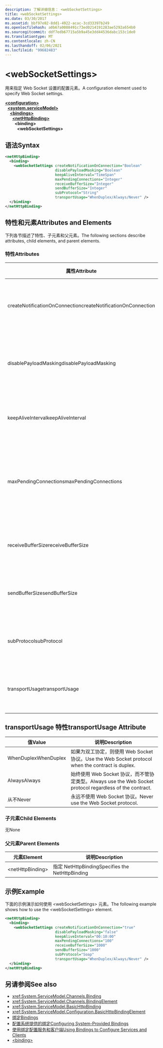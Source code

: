 ```yaml
---
description: 了解详细信息： <webSocketSettings>
title: <webSocketSettings>
ms.date: 03/30/2017
ms.assetid: bbf97e02-8dd1-4922-acac-3cd33397b249
ms.openlocfilehash: a0b67a0088491c73ed0214191283ae5292a654b0
ms.sourcegitcommit: ddf7edb67715a5b9a45e3dd44536dabc153c1de0
ms.translationtype: MT
ms.contentlocale: zh-CN
ms.lasthandoff: 02/06/2021
ms.locfileid: "99682483"
---
```

# \<webSocketSettings>

<span data-ttu-id="c66cb-102">用来指定 Web Socket 设置的配置元素。</span><span class="sxs-lookup"><span data-stu-id="c66cb-102">A configuration element used to specify Web Socket settings.</span></span>  
  
[**\<configuration>**](../configuration-element.md)\
&nbsp;&nbsp;[**\<system.serviceModel>**](system-servicemodel.md)\
&nbsp;&nbsp;&nbsp;&nbsp;[**\<bindings>**](bindings.md)\
&nbsp;&nbsp;&nbsp;&nbsp;&nbsp;&nbsp;[**\<netHttpBinding>**](nethttpbinding.md)\
&nbsp;&nbsp;&nbsp;&nbsp;&nbsp;&nbsp;&nbsp;&nbsp;**\<binding>**\
&nbsp;&nbsp;&nbsp;&nbsp;&nbsp;&nbsp;&nbsp;&nbsp;&nbsp;&nbsp;**\<webSocketSettings>**  
  
## <a name="syntax"></a><span data-ttu-id="c66cb-103">语法</span><span class="sxs-lookup"><span data-stu-id="c66cb-103">Syntax</span></span>  
  
```xml  
<netHttpBinding>
  <binding>
    <webSocketSettings createNotificationOnConnection="Boolean"
                       disablePayloadMasking="Boolean"
                       keepAliveInterval="TimeSpan"
                       maxPendingConnections="Integer"
                       receiveBufferSize="Integer"
                       sendBufferSize="Integer"
                       subProtocol="String"
                       transportUsage="WhenDuplex/Always/Never" />
  </binding>
</netHttpBinding>
```  
  
## <a name="attributes-and-elements"></a><span data-ttu-id="c66cb-104">特性和元素</span><span class="sxs-lookup"><span data-stu-id="c66cb-104">Attributes and Elements</span></span>  

 <span data-ttu-id="c66cb-105">下列各节描述了特性、子元素和父元素。</span><span class="sxs-lookup"><span data-stu-id="c66cb-105">The following sections describe attributes, child elements, and parent elements.</span></span>  
  
### <a name="attributes"></a><span data-ttu-id="c66cb-106">特性</span><span class="sxs-lookup"><span data-stu-id="c66cb-106">Attributes</span></span>  
  
|<span data-ttu-id="c66cb-107">属性</span><span class="sxs-lookup"><span data-stu-id="c66cb-107">Attribute</span></span>|<span data-ttu-id="c66cb-108">说明</span><span class="sxs-lookup"><span data-stu-id="c66cb-108">Description</span></span>|  
|---------------|-----------------|  
|<span data-ttu-id="c66cb-109">createNotificationOnConnection</span><span class="sxs-lookup"><span data-stu-id="c66cb-109">createNotificationOnConnection</span></span>|<span data-ttu-id="c66cb-110">指定是否在连接时发送通知。</span><span class="sxs-lookup"><span data-stu-id="c66cb-110">Specifies whether a notification is sent upon connection.</span></span>|  
|<span data-ttu-id="c66cb-111">disablePayloadMasking</span><span class="sxs-lookup"><span data-stu-id="c66cb-111">disablePayloadMasking</span></span>|<span data-ttu-id="c66cb-112">指定是否禁用 Web Socket 掩码。</span><span class="sxs-lookup"><span data-stu-id="c66cb-112">Specifies whether Web Socket masking is disabled.</span></span>|  
|<span data-ttu-id="c66cb-113">keepAliveInterval</span><span class="sxs-lookup"><span data-stu-id="c66cb-113">keepAliveInterval</span></span>|<span data-ttu-id="c66cb-114">指定保持活动状态的间隔。</span><span class="sxs-lookup"><span data-stu-id="c66cb-114">Specifies the keep alive interval.</span></span>|  
|<span data-ttu-id="c66cb-115">maxPendingConnections</span><span class="sxs-lookup"><span data-stu-id="c66cb-115">maxPendingConnections</span></span>|<span data-ttu-id="c66cb-116">指定服务上等待调度的最大连接数。</span><span class="sxs-lookup"><span data-stu-id="c66cb-116">Specifies the maximum number of connections awaiting dispatch on the service.</span></span>|  
|<span data-ttu-id="c66cb-117">receiveBufferSize</span><span class="sxs-lookup"><span data-stu-id="c66cb-117">receiveBufferSize</span></span>|<span data-ttu-id="c66cb-118">指定接收缓冲区的大小。</span><span class="sxs-lookup"><span data-stu-id="c66cb-118">Specifies the size of the receive buffer.</span></span>|  
|<span data-ttu-id="c66cb-119">sendBufferSize</span><span class="sxs-lookup"><span data-stu-id="c66cb-119">sendBufferSize</span></span>|<span data-ttu-id="c66cb-120">指定发送缓冲区的大小。</span><span class="sxs-lookup"><span data-stu-id="c66cb-120">Specifies the size of the send buffer.</span></span>|  
|<span data-ttu-id="c66cb-121">subProtocol</span><span class="sxs-lookup"><span data-stu-id="c66cb-121">subProtocol</span></span>|<span data-ttu-id="c66cb-122">指定 Web Socket 子协议。</span><span class="sxs-lookup"><span data-stu-id="c66cb-122">Specifies the Web Socket subprotocol.</span></span>|  
|<span data-ttu-id="c66cb-123">transportUsage</span><span class="sxs-lookup"><span data-stu-id="c66cb-123">transportUsage</span></span>|<span data-ttu-id="c66cb-124">指定何时使用 Web Socket。</span><span class="sxs-lookup"><span data-stu-id="c66cb-124">Specifies when to use Web Sockets.</span></span>|  
  
## <a name="transportusage-attribute"></a><span data-ttu-id="c66cb-125">transportUsage 特性</span><span class="sxs-lookup"><span data-stu-id="c66cb-125">transportUsage Attribute</span></span>  
  
|<span data-ttu-id="c66cb-126">值</span><span class="sxs-lookup"><span data-stu-id="c66cb-126">Value</span></span>|<span data-ttu-id="c66cb-127">说明</span><span class="sxs-lookup"><span data-stu-id="c66cb-127">Description</span></span>|  
|-----------|-----------------|  
|<span data-ttu-id="c66cb-128">WhenDuplex</span><span class="sxs-lookup"><span data-stu-id="c66cb-128">WhenDuplex</span></span>|<span data-ttu-id="c66cb-129">如果为双工协定，则使用 Web Socket 协议。</span><span class="sxs-lookup"><span data-stu-id="c66cb-129">Use the Web Socket protocol when the contract is duplex.</span></span>|  
|<span data-ttu-id="c66cb-130">Always</span><span class="sxs-lookup"><span data-stu-id="c66cb-130">Always</span></span>|<span data-ttu-id="c66cb-131">始终使用 Web Socket 协议，而不管协定类型。</span><span class="sxs-lookup"><span data-stu-id="c66cb-131">Always use the Web Socket protocol regardless of the contract.</span></span>|  
|<span data-ttu-id="c66cb-132">从不</span><span class="sxs-lookup"><span data-stu-id="c66cb-132">Never</span></span>|<span data-ttu-id="c66cb-133">永远不使用 Web Socket 协议。</span><span class="sxs-lookup"><span data-stu-id="c66cb-133">Never use the Web Socket protocol.</span></span>|  
  
### <a name="child-elements"></a><span data-ttu-id="c66cb-134">子元素</span><span class="sxs-lookup"><span data-stu-id="c66cb-134">Child Elements</span></span>  

 <span data-ttu-id="c66cb-135">无</span><span class="sxs-lookup"><span data-stu-id="c66cb-135">None</span></span>  
  
### <a name="parent-elements"></a><span data-ttu-id="c66cb-136">父元素</span><span class="sxs-lookup"><span data-stu-id="c66cb-136">Parent Elements</span></span>  
  
|<span data-ttu-id="c66cb-137">元素</span><span class="sxs-lookup"><span data-stu-id="c66cb-137">Element</span></span>|<span data-ttu-id="c66cb-138">说明</span><span class="sxs-lookup"><span data-stu-id="c66cb-138">Description</span></span>|  
|-------------|-----------------|  
|\<netHttpBinding>|<span data-ttu-id="c66cb-139">指定 NetHttpBinding</span><span class="sxs-lookup"><span data-stu-id="c66cb-139">Specifies the NetHttpBinding</span></span>|  
  
## <a name="example"></a><span data-ttu-id="c66cb-140">示例</span><span class="sxs-lookup"><span data-stu-id="c66cb-140">Example</span></span>  

 <span data-ttu-id="c66cb-141">下面的示例演示如何使用 \<webSocketSettings> 元素。</span><span class="sxs-lookup"><span data-stu-id="c66cb-141">The following example shows how to use the \<webSocketSettings> element.</span></span>  
  
```xml  
<netHttpBinding>
  <binding>
    <webSocketSettings createNotificationOnConnection="true"
                       disablePayloadMasking="false"
                       keepAliveInterval="00:10:00"
                       maxPendingConnections="100"
                       receiveBufferSize="1000"
                       sendBufferSize="1000"
                       subProtocol="Soap"
                       transportUsage="WhenDuplex/Always/Never" />
  </binding>
</netHttpBinding>
```  
  
## <a name="see-also"></a><span data-ttu-id="c66cb-142">另请参阅</span><span class="sxs-lookup"><span data-stu-id="c66cb-142">See also</span></span>

- <xref:System.ServiceModel.Channels.Binding>
- <xref:System.ServiceModel.Channels.BindingElement>
- <xref:System.ServiceModel.BasicHttpBinding>
- <xref:System.ServiceModel.Configuration.BasicHttpBindingElement>
- [<span data-ttu-id="c66cb-143">绑定</span><span class="sxs-lookup"><span data-stu-id="c66cb-143">Bindings</span></span>](../../../wcf/bindings.md)
- [<span data-ttu-id="c66cb-144">配置系统提供的绑定</span><span class="sxs-lookup"><span data-stu-id="c66cb-144">Configuring System-Provided Bindings</span></span>](../../../wcf/feature-details/configuring-system-provided-bindings.md)
- [<span data-ttu-id="c66cb-145">使用绑定配置服务和客户端</span><span class="sxs-lookup"><span data-stu-id="c66cb-145">Using Bindings to Configure Services and Clients</span></span>](../../../wcf/using-bindings-to-configure-services-and-clients.md)
- [\<binding>](bindings.md)
